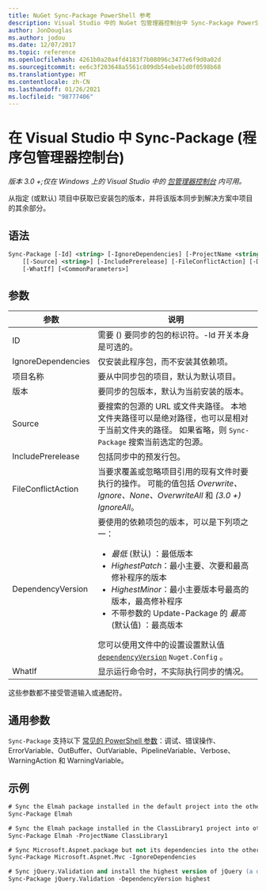 ```yaml
---
title: NuGet Sync-Package PowerShell 参考
description: Visual Studio 中的 NuGet 包管理器控制台中 Sync-Package PowerShell 命令参考。
author: JonDouglas
ms.author: jodou
ms.date: 12/07/2017
ms.topic: reference
ms.openlocfilehash: 4261b0a20a4fd4183f7b08096c3477e6f9d0a02d
ms.sourcegitcommit: ee6c3f203648a5561c809db54ebeb1d0f0598b68
ms.translationtype: MT
ms.contentlocale: zh-CN
ms.lasthandoff: 01/26/2021
ms.locfileid: "98777406"
---
```

# <a name="sync-package-package-manager-console-in-visual-studio"></a>在 Visual Studio 中 Sync-Package (程序包管理器控制台) 

*版本 3.0 +;仅在 Windows 上的 Visual Studio 中的 [包管理器控制台](../../consume-packages/install-use-packages-powershell.md) 内可用。*

从指定 (或默认) 项目中获取已安装包的版本，并将该版本同步到解决方案中项目的其余部分。

## <a name="syntax"></a>语法

```ps
Sync-Package [-Id] <string> [-IgnoreDependencies] [-ProjectName <string>] [[-Version] <string>]
    [[-Source] <string>] [-IncludePrerelease] [-FileConflictAction] [-DependencyVersion]
    [-WhatIf] [<CommonParameters>]
```

## <a name="parameters"></a>参数

| 参数 | 说明 |
| --- | --- |
| ID | 需要 () 要同步的包的标识符。-Id 开关本身是可选的。 |
| IgnoreDependencies | 仅安装此程序包，而不安装其依赖项。 |
| 项目名称 | 要从中同步包的项目，默认为默认项目。 |
| 版本 | 要同步的包版本，默认为当前安装的版本。 |
| Source | 要搜索的包源的 URL 或文件夹路径。 本地文件夹路径可以是绝对路径，也可以是相对于当前文件夹的路径。 如果省略，则 `Sync-Package` 搜索当前选定的包源。 |
| IncludePrerelease | 包括同步中的预发行包。 |
| FileConflictAction | 当要求覆盖或忽略项目引用的现有文件时要执行的操作。 可能的值包括 *Overwrite、Ignore、None、OverwriteAll* 和 *(3.0 +)* *IgnoreAll*。 |
| DependencyVersion | 要使用的依赖项包的版本，可以是下列项之一：<br/><ul><li>*最低* (默认) ：最低版本</li><li>*HighestPatch*：最小主要、次要和最高修补程序的版本</li><li>*HighestMinor*：最小主要版本号最高的版本，最高修补程序</li><li>不带参数的 Update-Package 的 *最高* (默认值) ：最高版本</li></ul>您可以使用文件中的设置设置默认值 [`dependencyVersion`](../nuget-config-file.md#config-section) `Nuget.Config` 。 |
| WhatIf | 显示运行命令时，不实际执行同步的情况。 |

这些参数都不接受管道输入或通配符。

## <a name="common-parameters"></a>通用参数

`Sync-Package` 支持以下 [常见的 PowerShell 参数](/powershell/module/microsoft.powershell.core/about/about_commonparameters)：调试、错误操作、ErrorVariable、OutBuffer、OutVariable、PipelineVariable、Verbose、WarningAction 和 WarningVariable。

## <a name="examples"></a>示例

```ps
# Sync the Elmah package installed in the default project into the other projects in the solution
Sync-Package Elmah

# Sync the Elmah package installed in the ClassLibrary1 project into other projects in the solution
Sync-Package Elmah -ProjectName ClassLibrary1

# Sync Microsoft.Aspnet.package but not its dependencies into the other projects in the solution
Sync-Package Microsoft.Aspnet.Mvc -IgnoreDependencies

# Sync jQuery.Validation and install the highest version of jQuery (a dependency) from the package source    
Sync-Package jQuery.Validation -DependencyVersion highest
```